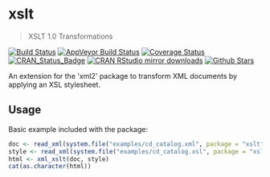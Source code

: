 # xslt

> XSLT 1.0 Transformations

[![Build Status](https://travis-ci.org/ropensci/xslt.svg?branch=master)](https://travis-ci.org/ropensci/xslt)
[![AppVeyor Build Status](https://ci.appveyor.com/api/projects/status/github/ropensci/xslt?branch=master&svg=true)](https://ci.appveyor.com/project/jeroen/xslt)
[![Coverage Status](https://codecov.io/github/ropensci/xslt/coverage.svg?branch=master)](https://codecov.io/github/ropensci/xslt?branch=master)
[![CRAN_Status_Badge](http://www.r-pkg.org/badges/version/xslt)](http://cran.r-project.org/package=xslt)
[![CRAN RStudio mirror downloads](http://cranlogs.r-pkg.org/badges/xslt)](http://cran.r-project.org/web/packages/xslt/index.html)
[![Github Stars](https://img.shields.io/github/stars/ropensci/xslt.svg?style=social&label=Github)](https://github.com/ropensci/xslt)

An extension for the 'xml2' package to transform XML documents by applying an XSL stylesheet.

## Usage

Basic example included with the package:

```r
doc <- read_xml(system.file("examples/cd_catalog.xml", package = "xslt"))
style <- read_xml(system.file("examples/cd_catalog.xsl", package = "xslt"))
html <- xml_xslt(doc, style)
cat(as.character(html))
```
